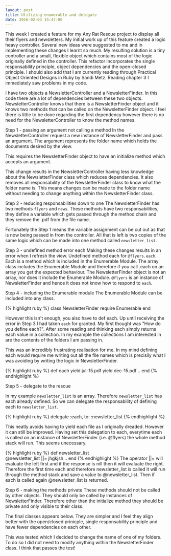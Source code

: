 ```yaml
---
layout: post
title: Utilizing enumerable and delegate
date: 2016-02-04 15:47:00
---
```


This week I created a feature for my Any Rat Rescue project to display all their flyers and newsletters. My initial work up of this feature created a logic heavy controller. Several new ideas were suggested to me and in implementing these changes I learnt so much. My resulting solution is a tiny controller and a small, flexible object which contains most of the logic originally defined in the controller. This refactor incorporates the single responsability principle, object dependencies and the open-closed principle. I should also add that I am currently reading through Practical Object Oriented Designs in Ruby by Sandi Metz. Reading chapter 3 I immediately saw problems in my code.

I have two objects a NewsletterController and a NewsletterFinder. In this code there are a lot of dependencies between these two objects. NewsletterController knows that there is a NewsletterFinder object and it knows two methods that can be called on the NewsletterFinder object. I feel there is little to be done regarding the first dependency however there is no need for the NewsletterController to know the method names.

Step 1 - passing an argument not calling a method
In the NewsletterController request a new instance of NewsletterFinder and pass an argument. The argument represents the folder name which holds the documents desired by the view.

This requires the NewsletterFinder object to have an initialize method which accepts an argument. 

This change results in the NewsletterController having less knowledge about the NewsletterFinder class which reduces dependencies. It also removes all responsability of the NewsletterFinder class to know what the folder name is. This means changes can be made to the folder name without needing to change anything within the NewsletterFinder class.

Step 2 - reducing responsabilities down to one
The NewsletterFinder has two methods `flyers` and `news`. These methods have two responsabilities, they define a variable which gets passed through the method chain and they remove the .pdf from the file name. 

Fortunately the Step 1 means the variable assignment can be cut out as that is now being passed in from the controller. All that is left is two copies of the same logic which can be made into one method called `newsletter_list`.

Step 3 - undefined method error each
Making these changes results in an error when I refresh the view. Undefined method each for `@flyers.each`. Each is a method which is included in the Enumerable Module. The array class includes the Enumerable Module and therefore if you call .each on an array you get the expected behaviour. The NewsletterFinder object is not an array, nor does it include the Enumerable Module. `@flyers` is an instance of NewsletterFinder and hence it does not know how to respond to `each`.

Step 4 - including the Enumerable module
The Enumerable Module can be included into any class.

{% highlight ruby %}
class NewsletterFinder
  require Enumerable
end

However this isn't enough, you also have to def each. Up until receiving the error in Step 3 I had taken `each` for granted. My first thought was "How do you define each?". After some reading and thinking each simply returns each value in a collection. In my example the collections I am interested in are the contents of the folders I am passing in.

This was an incredibly frustrating realisation for me. In my mind defining each would require me writing out all the file names which is precisily what I was avoiding by writing the logic in NewsletterFinder.

{% highlight ruby %}
  def each
    yield jul-15.pdf
    yield dec-15.pdf
    ..
  end
{% endhighlight %}

Step 5 - delegate to the rescue

In my example `newsletter_list` is an array. Therefore `newsletter_list` has each already defined. So we can delegate the responsability of defining each to `newsletter_list`.

{% highlight ruby %}
delegate :each, to: :newsletter_list
{% endhighlight %}

This neatly avoids having to yield each file as I originally dreaded. However it can still be improved. Having set this delegation to each, everytime each is called on an instance of NewsletterFinder (i.e. @flyers) the whole method stack will run. This seems unecessary.

{% highlight ruby %}
def newsletter_list  
  @newsletter_list ||= jhgkjsh
  ..
end
{% endhighlight %}
The operator ||= will evaluate the left first and if the response is nill then it will evaluate the right. Therefore the first time each and therefore newsletter_list is called it will run through the method stack and save a value to @newsletter_list. Then if each is called again @newsletter_list is returned.

Step 6 - making the methods private
These methods should not be called by other objects. They should only be called by instances of NewsletterFinder. Therefore other than the initialize method they should be private and only visible to their class.

The final classes appears below. They are simpler and I feel they align better with the open/closed prinicple, single responsability principle and have fewer dependencies on each other.

This was tested which I decided to change the name of one of my folders. To do so I did not need to modify anything within the NewsletterFinder class. I think that passes the test!
